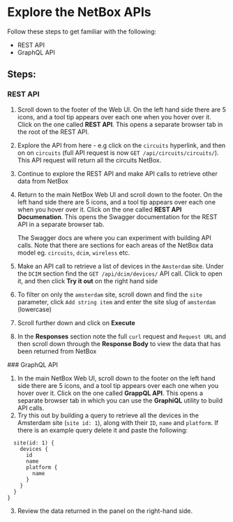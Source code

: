 # Explore the NetBox APIs

Follow these steps to get familiar with the following: 
- REST API
- GraphQL API

## Steps:

### REST API
1. Scroll down to the footer of the Web UI. On the left hand side there are 5 icons, and a tool tip appears over each one when you hover over it. Click on the one called **REST API**. This opens a separate browser tab in the root of the REST API.
2. Explore the API from here - e.g click on the `circuits` hyperlink, and then on on `circuits` (full API request is now `GET /api/circuits/circuits/`). This API request will return all the circuits NetBox. 
3. Continue to explore the REST API and make API calls to retrieve other data from NetBox
4. Return to the main NetBox Web UI and scroll down to the footer. On the left hand side there are 5 icons, and a tool tip appears over each one when you hover over it. Click on the one called **REST API Documenation**. This opens the Swagger documentation for the REST API in a separate browser tab. 

    The Swagger docs are where you can experiment with building API calls. Note that there are sections for each areas of the NetBox data model eg. `circuits`, `dcim`, `wireless` etc.  
5. Make an API call to retrieve a list of devices in the `Amsterdam` site. Under the `DCIM` section find the `GET /api/dcim/devices/` API call. Click to open it, and then click **Try it out** on the right hand side
6. To filter on only the `amsterdam` site, scroll down and find the `site` parameter, click `Add string item` and enter the site slug of `amsterdam` (lowercase)
7. Scroll further down and click on **Execute** 
8. In the **Responses** section note the full `curl` request and `Request URL` and then scroll down through the **Response Body** to view the data that has been returned from NetBox 

### GraphQL API
1. In the main NetBox Web UI, scroll down to the footer on the left hand side there are 5 icons, and a tool tip appears over each one when you hover over it. Click on the one called **GrappQL API**. This opens a separate browser tab in which you can use the **GraphiQL** utility to build API calls. 
2. Try this out by building a query to retrieve all the devices in the Amsterdam site (`site id: 1`), along with their `ID`, `name` and `platform`. If there is an example query delete it and paste the following: 

```query GetDevicesAtSite {
  site(id: 1) {
    devices {
      id
      name
      platform {
        name
      }
    }
  }
}
```
3. Review the data returned in the panel on the right-hand side. 